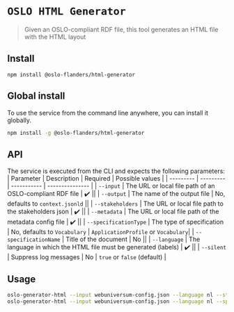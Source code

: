 # `OSLO HTML Generator`

> Given an OSLO-compliant RDF file, this tool generates an HTML file with the HTML layout

## Install

```
npm install @oslo-flanders/html-generator
```

## Global install

To use the service from the command line anywhere, you can install it globally.

```bash
npm install -g @oslo-flanders/html-generator
```

## API

The service is executed from the CLI and expects the following parameters:
| Parameter | Description | Required | Possible values |
| --------- | --------- | ----------- | --------------- |
| `--input` | The URL or local file path of an OSLO-compliant RDF file | :heavy_check_mark: ||
| `--output` | The name of the output file | No, defaults to `context.jsonld` ||
| `--stakeholders` | The URL or local file path to the stakeholders json | :heavy_check_mark: ||
| `--metadata` | The URL or local file path of the metadata config file | :heavy_check_mark: ||
| `--specificationType` | The type of specification | No, defaults to `Vocabulary` | `ApplicationProfile` or `Vocabulary`|
| `--specificationName` | Title of the document | No ||
| `--language` | The language in which the HTML file must be generated (labels) | :heavy_check_mark: ||
| `--silent` | Suppress log messages | No | `true` or `false` (default) |

## Usage

```bash
oslo-generator-html --input webuniversum-config.json --language nl --stakeholders stakeholders.json --metadata metadata.json
oslo-generator-html --input webuniversum-config.json --language nl --specificationType ApplicationProfile --specificationName "OSLO-Verkeersmetingen" --stakeholders stakeholders.json --metadata metadata.json
```
